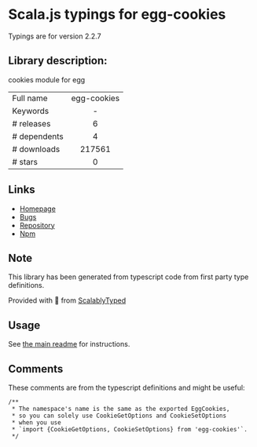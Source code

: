 
# Scala.js typings for egg-cookies

Typings are for version 2.2.7

## Library description:
cookies module for egg

|                    |                 |
| ------------------ | :-------------: |
| Full name          | egg-cookies |
| Keywords           | - |
| # releases         | 6 |
| # dependents       | 4 |
| # downloads        | 217561 |
| # stars            | 0 |

## Links
- [Homepage](https://github.com/eggjs/egg-cookies)
- [Bugs](https://github.com/eggjs/egg-cookies/issues)
- [Repository](https://github.com/eggjs/egg-cookies)
- [Npm](https://www.npmjs.com/package/egg-cookies)
    


## Note
This library has been generated from typescript code from first party type definitions.

Provided with :purple_heart: from [ScalablyTyped](https://github.com/oyvindberg/ScalablyTyped)

## Usage
See [the main readme](../../readme.md) for instructions.

## Comments

These comments are from the typescript definitions and might be useful:
```
/**
 * The namespace's name is the same as the exported EggCookies,
 * so you can solely use CookieGetOptions and CookieSetOptions
 * when you use
 * `import {CookieGetOptions, CookieSetOptions} from 'egg-cookies'`.
 */

```

